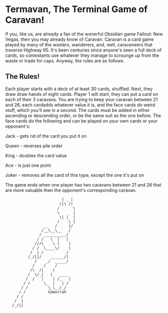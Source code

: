 # Termavan, The Terminal Game of Caravan!

If you, like us, are already a fan of the wonerful Obsidian game Fallout: New Vegas, then you may already know of Caravan.
Caravan is a card game played by many of the wasters, wanderers, and, well, caravaneers that traverse Highway 95. It's been centuries since
anyone's seen a full deck of cards, so contestants use whatever they manage to scrounge up from the waste or trade for caps. Anyway, the rules
are as follows.

## The Rules!

Each player starts with a deck of at least 30 cards, shuffled. Next, they draw draw hands of eight cards. Player 1 will start, they can put
a card on each of their 3 caravans. You are trying to keep your caravan between 21 and 26, each cardadds whatever value it is, and the face cards
do weird stuff, which you'll see in a second. The cards must be added in either ascending or descending order, or be the same suit as the one before.
The face cards do the following and can be played on your own cards or your opponent's:


Jack - gets rid of the card you put it on

Queen - reverses pile order

King - doubles the card value

Ace - is just one point

Joker - removes all the card of this type, except the one it's put on

The game ends when one player has two caravans between 21 and 26 that are more valuable then the opponent's corresponding caravan.
            
                             | _ |
                            /|\ /| 
                           /      \       
                           \      |      
                            \| |  |       
                           /    \ |    
                     __   /     |/   
                    /__\__\__   /       
                   / __________/             
                  / /   \  |   |      
                 ///\    \ |    \      
                / /  \____\/    |
               /  | /          /
              /_/||/    ______/|
                 /    _/  _____/
                /    /    /
               /\  /|    |
              /  \/_|   |   ____
             /  /   |    | /_   |
            / /      \_  |   | / 
           / /         \_\__/_/
          / /          Gomorrah
         / /
        /  |
       /_/||
